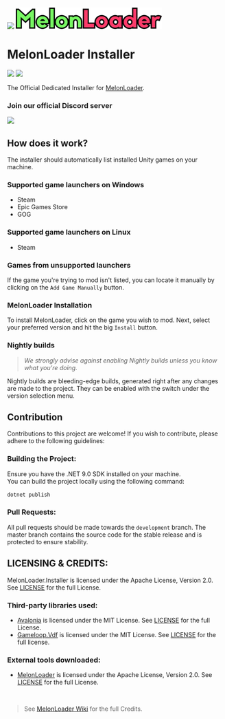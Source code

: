 <p>
  <a href="#"><img height=80 src="https://raw.githubusercontent.com/LavaGang/MelonLoader.Installer/master/Resources/ML_Icon.png"></a>
  <a href="#"><img height=50 src="https://raw.githubusercontent.com/LavaGang/MelonLoader.Installer/master/Resources/ML_Text.png"></a>
</p>

# MelonLoader Installer
<a href="https://github.com/LavaGang/MelonLoader.Installer/releases/latest/download/MelonLoader.Installer.exe"><img src="https://img.shields.io/github/downloads/LavaGang/MelonLoader.Installer/latest/MelonLoader.Installer.exe?style=for-the-badge&label=Download%20Latest%20for%20Windows"></a>
<a href="https://github.com/LavaGang/MelonLoader.Installer/releases/latest/download/MelonLoader.Installer.Linux"><img src="https://img.shields.io/github/downloads/LavaGang/MelonLoader.Installer/latest/MelonLoader.Installer.Linux?style=for-the-badge&label=Download%20Latest%20for%20Linux"></a>

The Official Dedicated Installer for [MelonLoader](https://github.com/LavaGang/MelonLoader).

### Join our official Discord server
<a href="https://discord.gg/2Wn3N2P"><img src="https://img.shields.io/discord/663449315876012052?label=discord&style=for-the-badge&color=blueviolet"></a>

## How does it work?
The installer should automatically list installed Unity games on your machine.

### Supported game launchers on Windows
- Steam
- Epic Games Store
- GOG

### Supported game launchers on Linux
- Steam

### Games from unsupported launchers
If the game you're trying to mod isn't listed, you can locate it manually by clicking on the `Add Game Manually` button.

### MelonLoader Installation
To install MelonLoader, click on the game you wish to mod. Next, select your preferred version and hit the big `Install` button.

### Nightly builds
> *We strongly advise against enabling Nightly builds unless you know what you're doing.*

Nightly builds are bleeding-edge builds, generated right after any changes are made to the project. They can be enabled with the switch under the version selection menu.

## Contribution
Contributions to this project are welcome! If you wish to contribute, please adhere to the following guidelines:

### Building the Project:
Ensure you have the .NET 9.0 SDK installed on your machine.  
You can build the project locally using the following command:
```bash
dotnet publish
```

### Pull Requests:
All pull requests should be made towards the `development` branch.
The master branch contains the source code for the stable release and is protected to ensure stability.

## LICENSING & CREDITS:
MelonLoader.Installer is licensed under the Apache License, Version 2.0. See [LICENSE](https://github.com/LavaGang/MelonLoader.Installer/blob/master/LICENSE.md) for the full License.

### Third-party libraries used:
- [Avalonia](https://avaloniaui.net/) is licensed under the MIT License. See [LICENSE](https://github.com/AvaloniaUI/Avalonia/blob/master/licence.md) for the full License.
- [Gameloop.Vdf](https://github.com/shravan2x/Gameloop.Vdf) is licensed under the MIT License. See [LICENSE](https://github.com/shravan2x/Gameloop.Vdf/blob/master/LICENSE) for the full license.

### External tools downloaded:
- [MelonLoader](https://github.com/LavaGang/MelonLoader) is licensed under the Apache License, Version 2.0. See [LICENSE](https://github.com/LavaGang/MelonLoader/blob/master/LICENSE.md) for the full License.

<br>

> See [MelonLoader Wiki](https://melonwiki.xyz/#/credits) for the full Credits.
